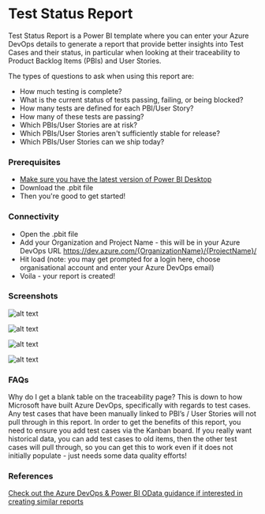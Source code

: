 # Test Status Report
Test Status Report is a Power BI template where you can enter your Azure DevOps details to generate a report that provide better insights into Test Cases and their status, in particular when looking at their traceability to Product Backlog Items (PBIs) and User Stories.

The types of questions to ask when using this report are:
* How much testing is complete?
* What is the current status of tests passing, failing, or being blocked?
* How many tests are defined for each PBI/User Story? 
* How many of these tests are passing?
* Which PBIs/User Stories are at risk?
* Which PBIs/User Stories aren't sufficiently stable for release?
* Which PBIs/User Stories can we ship today?

### Prerequisites
* [Make sure you have the latest version of Power BI Desktop](https://aka.ms/pbiSingleInstaller)
* Download the .pbit file
* Then you're good to get started!

### Connectivity
* Open the .pbit file
* Add your Organization and Project Name - this will be in your Azure DevOps URL https://dev.azure.com/{OrganizationName}/{ProjectName}/ 
* Hit load (note: you may get prompted for a login here, choose organisational account and enter your Azure DevOps email)
* Voila - your report is created!

### Screenshots
![alt text](hhttps://raw.githubusercontent.com/nbrown02/Test-Status-Report/master/Screenshots/Picture1.png)

![alt text](https://raw.githubusercontent.com/nbrown02/Test-Status-Report/master/Screenshots/Picture2.png)

![alt text](https://raw.githubusercontent.com/nbrown02/Test-Status-Report/master/Screenshots/Picture3.png)

![alt text](https://raw.githubusercontent.com/nbrown02/Test-Status-Report/master/Screenshots/Picture4.png)

### FAQs
Why do I get a blank table on the traceability page? 
This is down to how Microsoft have built Azure DevOps, specifically with regards to test cases. Any test cases that have been manually linked to PBI’s / User Stories will not pull through in this report. In order to get the benefits of this report, you need to ensure you add test cases via the Kanban board. If you really want historical data, you can add test cases to old items, then the other test cases will pull through, so you can get this to work even if it does not initially populate - just needs some data quality efforts!  

### References
[Check out the Azure DevOps & Power BI OData guidance if interested in creating similar reports](https://docs.microsoft.com/en-us/azure/devops/report/powerbi/sample-test-plans-progress-status?view=azure-devops&tabs=powerbi)
